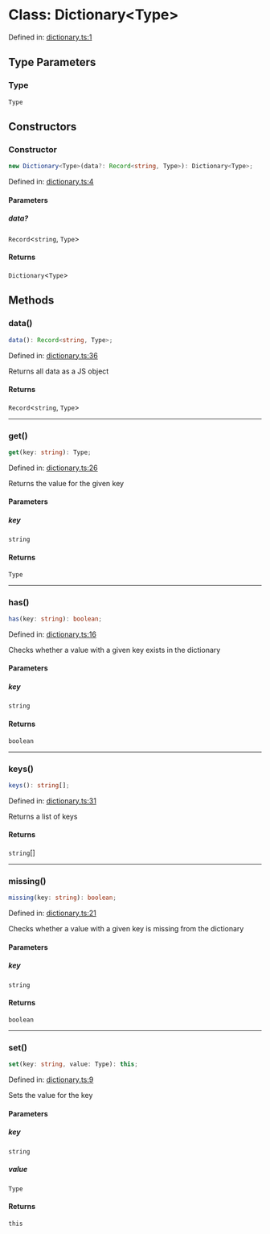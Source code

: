 # Class: Dictionary\<Type\>

Defined in: [dictionary.ts:1](https://github.com/freearhey/core-js/blob/8c0704a0850302bdab71f91382f3c72b852fcf07/src/dictionary.ts#L1)

## Type Parameters

### Type

`Type`

## Constructors

### Constructor

```ts
new Dictionary<Type>(data?: Record<string, Type>): Dictionary<Type>;
```

Defined in: [dictionary.ts:4](https://github.com/freearhey/core-js/blob/8c0704a0850302bdab71f91382f3c72b852fcf07/src/dictionary.ts#L4)

#### Parameters

##### data?

`Record`\<`string`, `Type`\>

#### Returns

`Dictionary`\<`Type`\>

## Methods

### data()

```ts
data(): Record<string, Type>;
```

Defined in: [dictionary.ts:36](https://github.com/freearhey/core-js/blob/8c0704a0850302bdab71f91382f3c72b852fcf07/src/dictionary.ts#L36)

Returns all data as a JS object

#### Returns

`Record`\<`string`, `Type`\>

***

### get()

```ts
get(key: string): Type;
```

Defined in: [dictionary.ts:26](https://github.com/freearhey/core-js/blob/8c0704a0850302bdab71f91382f3c72b852fcf07/src/dictionary.ts#L26)

Returns the value for the given key

#### Parameters

##### key

`string`

#### Returns

`Type`

***

### has()

```ts
has(key: string): boolean;
```

Defined in: [dictionary.ts:16](https://github.com/freearhey/core-js/blob/8c0704a0850302bdab71f91382f3c72b852fcf07/src/dictionary.ts#L16)

Checks whether a value with a given key exists in the dictionary

#### Parameters

##### key

`string`

#### Returns

`boolean`

***

### keys()

```ts
keys(): string[];
```

Defined in: [dictionary.ts:31](https://github.com/freearhey/core-js/blob/8c0704a0850302bdab71f91382f3c72b852fcf07/src/dictionary.ts#L31)

Returns a list of keys

#### Returns

`string`[]

***

### missing()

```ts
missing(key: string): boolean;
```

Defined in: [dictionary.ts:21](https://github.com/freearhey/core-js/blob/8c0704a0850302bdab71f91382f3c72b852fcf07/src/dictionary.ts#L21)

Checks whether a value with a given key is missing from the dictionary

#### Parameters

##### key

`string`

#### Returns

`boolean`

***

### set()

```ts
set(key: string, value: Type): this;
```

Defined in: [dictionary.ts:9](https://github.com/freearhey/core-js/blob/8c0704a0850302bdab71f91382f3c72b852fcf07/src/dictionary.ts#L9)

Sets the value for the key

#### Parameters

##### key

`string`

##### value

`Type`

#### Returns

`this`
